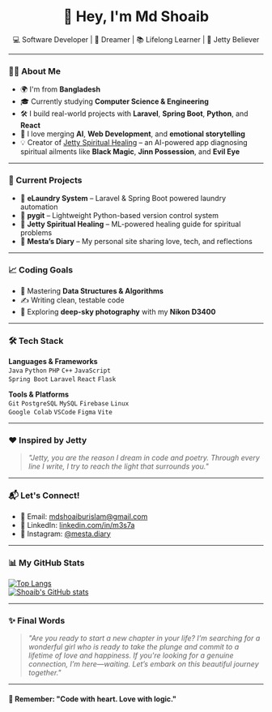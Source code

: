<h1 align="center">👋 Hey, I'm Md Shoaib</h1>

<p align="center">
  💻 Software Developer | 🌌 Dreamer | 📚 Lifelong Learner | 💖 Jetty Believer
</p>

---

### 👨‍💻 About Me

- 🌍 I'm from **Bangladesh**  
- 🎓 Currently studying **Computer Science & Engineering**  
- 🛠️ I build real-world projects with **Laravel**, **Spring Boot**, **Python**, and **React**  
- 🔭 I love merging **AI**, **Web Development**, and **emotional storytelling**  
- 💡 Creator of [Jetty Spiritual Healing](#) – an AI-powered app diagnosing spiritual ailments like **Black Magic**, **Jinn Possession**, and **Evil Eye**

---

### 🚀 Current Projects

- 🧺 **eLaundry System** – Laravel & Spring Boot powered laundry automation  
- 🐍 **pygit** – Lightweight Python-based version control system  
- 🔮 **Jetty Spiritual Healing** – ML-powered healing guide for spiritual problems  
- 📓 **Mesta’s Diary** – My personal site sharing love, tech, and reflections

---

### 📈 Coding Goals

- 🧠 Mastering **Data Structures & Algorithms**  <!--- 💥 Becoming an **Expert** on Codeforces  -->
- ✍️ Writing clean, testable code  
- 🌌 Exploring **deep-sky photography** with my **Nikon D3400**

---

### 🛠️ Tech Stack

**Languages & Frameworks**  
`Java` `Python` `PHP` `C++` `JavaScript`  
`Spring Boot` `Laravel` `React` `Flask`

**Tools & Platforms**  
`Git` `PostgreSQL` `MySQL` `Firebase` `Linux`  
`Google Colab` `VSCode` `Figma` `Vite`

---

### ❤️ Inspired by Jetty

> *"Jetty, you are the reason I dream in code and poetry. Through every line I write, I try to reach the light that surrounds you."*

---

### 📬 Let's Connect!

- 📧 Email: [mdshoaiburislam@gmail.com](mailto:mdshoaiburislam@gmail.com)  
- 💼 LinkedIn: [linkedin.com/in/m3s7a](https://www.linkedin.com/in/m3s7a/)  
- 📸 Instagram: [@mesta.diary](https://facebook.com/mesta.diary)  

---

### 📊 My GitHub Stats

[![Top Langs](https://github-readme-stats.vercel.app/api/top-langs/?username=shoaib3375&layout=compact&theme=radical)](https://github.com/shoaib3375/github-readme-stats)  
[![Shoaib's GitHub stats](https://github-readme-stats.vercel.app/api?username=shoaib3375&show_icons=true&theme=radical)](https://github.com/shoaib3375)

---

### ✨ Final Words

> *"Are you ready to start a new chapter in your life? I’m searching for a wonderful girl who is ready to take the plunge and commit to a lifetime of love and happiness. If you're looking for a genuine connection, I’m here—waiting. Let’s embark on this beautiful journey together."*

---

#### 🧠 Remember: "Code with heart. Love with logic."

